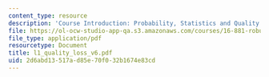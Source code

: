 ```yaml
---
content_type: resource
description: 'Course Introduction: Probability, Statistics and Quality Loss'
file: https://ol-ocw-studio-app-qa.s3.amazonaws.com/courses/16-881-robust-system-design-summer-1998/2d6abd13517ad85e70f032b1674e83cd_l1_quality_loss_v6.pdf
file_type: application/pdf
resourcetype: Document
title: l1_quality_loss_v6.pdf
uid: 2d6abd13-517a-d85e-70f0-32b1674e83cd
---
```

